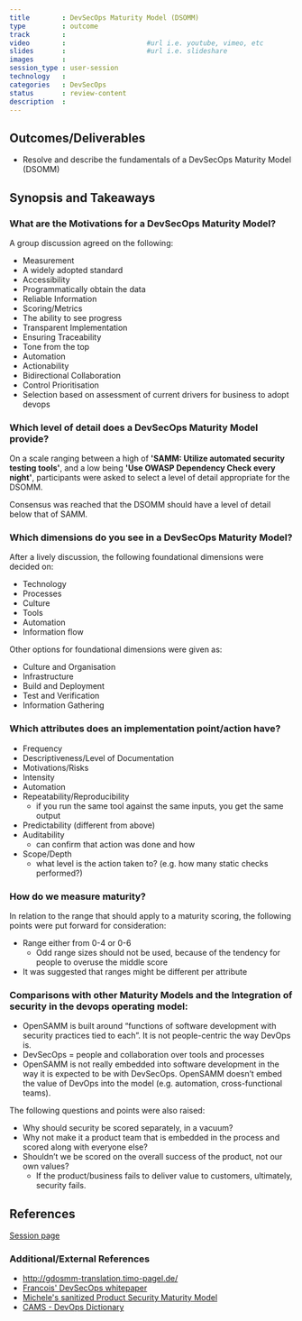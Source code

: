 ```yaml
---
title        : DevSecOps Maturity Model (DSOMM)
type         : outcome
track        :
video        :                    #url i.e. youtube, vimeo, etc
slides       :                    #url i.e. slideshare
images       :
session_type : user-session   
technology   :
categories   : DevSecOps               
status       : review-content             
description  :
---
```




## Outcomes/Deliverables
- Resolve and describe the fundamentals of a DevSecOps Maturity Model (DSOMM)

## Synopsis and Takeaways
###  What are the Motivations for a DevSecOps Maturity Model?
A group discussion agreed on the following:

- Measurement
- A widely adopted standard
- Accessibility
- Programmatically obtain the data
- Reliable Information
- Scoring/Metrics
- The ability to see progress
- Transparent Implementation
- Ensuring Traceability
- Tone from the top
- Automation
- Actionability
- Bidirectional Collaboration
- Control Prioritisation 
- Selection based on assessment of current drivers for business to adopt devops

### Which level of detail does a DevSecOps Maturity Model provide? 
On a scale ranging between a high of **'SAMM: Utilize automated security testing tools'**, and a low being **'Use OWASP Dependency Check every night'**, participants were asked to select a level of detail appropriate for the DSOMM.

Consensus was reached that the DSOMM should have a level of detail below that of SAMM.

### Which dimensions do you see in a DevSecOps Maturity Model?
After a lively discussion, the following foundational dimensions were decided on:

- Technology
- Processes
- Culture
- Tools
- Automation
- Information flow

Other options for foundational dimensions were given as:

- Culture and Organisation
- Infrastructure
- Build and Deployment
- Test and Verification
- Information Gathering

### Which attributes does an implementation point/action have?

- Frequency
- Descriptiveness/Level of Documentation
- Motivations/Risks
- Intensity
- Automation
- Repeatability/Reproducibility
    - if you run the same tool against the same inputs, you get the same output
- Predictability (different from above)
- Auditability
    - can confirm that action was done and how
- Scope/Depth
    - what level is the action taken to? (e.g. how many static checks performed?)

### How do we measure maturity?
In relation to the range that should apply to a maturity scoring, the following points were put forward for consideration:

- Range either from 0-4 or 0-6
    - Odd range sizes should not be used, because of the tendency for people to overuse the middle score
- It was suggested that ranges might be different per attribute 

### Comparisons with other Maturity Models and the Integration of security in the devops operating model:

- OpenSAMM is built around “functions of software development with security practices tied to each”. It is not people-centric the way DevOps is.
- DevSecOps = people and collaboration over tools and processes
- OpenSAMM is not really embedded into software development in the way it is expected to be with DevSecOps. OpenSAMM doesn’t embed the value of DevOps into the model (e.g. automation, cross-functional teams).

The following questions and points were also raised:

- Why should security be scored separately, in a vacuum? 
- Why not make it a product team that is embedded in the process and scored along with everyone else? 
- Shouldn’t we be scored on the overall success of the product, not our own values? 
   - If the product/business fails to deliver value to customers, ultimately, security fails.


## References
[Session page](https://open-security-summit.org/tracks/devsecops/working-sessions/devsecops-maturity-model/)


### Additional/External References
- http://gdosmm-translation.timo-pagel.de/
- [Francois' DevSecOps whitepaper](https://www.devseccon.com/wp-content/uploads/2017/07/DevSecOps-whitepaper.pdf) 
- [Michele's sanitized Product Security Maturity Model](https://os-summit.slack.com/files/UAZNEBX44/FB2QR9QK0/product_security_maturity_model_sanitized.pdf)
- [CAMS - DevOps Dictionary](http://devopsdictionary.com/wiki/CAMS)
